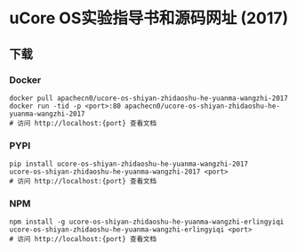 # uCore OS实验指导书和源码网址 (2017)

## 下载

### Docker

```
docker pull apachecn0/ucore-os-shiyan-zhidaoshu-he-yuanma-wangzhi-2017
docker run -tid -p <port>:80 apachecn0/ucore-os-shiyan-zhidaoshu-he-yuanma-wangzhi-2017
# 访问 http://localhost:{port} 查看文档
```

### PYPI

```
pip install ucore-os-shiyan-zhidaoshu-he-yuanma-wangzhi-2017
ucore-os-shiyan-zhidaoshu-he-yuanma-wangzhi-2017 <port>
# 访问 http://localhost:{port} 查看文档
```

### NPM

```
npm install -g ucore-os-shiyan-zhidaoshu-he-yuanma-wangzhi-erlingyiqi
ucore-os-shiyan-zhidaoshu-he-yuanma-wangzhi-erlingyiqi <port>
# 访问 http://localhost:{port} 查看文档
```